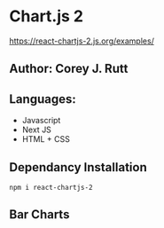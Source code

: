 # Chart.js 2
https://react-chartjs-2.js.org/examples/

## Author: Corey J. Rutt

## Languages:
- Javascript
- Next JS
- HTML + CSS

## Dependancy Installation
```
npm i react-chartjs-2
```

## Bar Charts